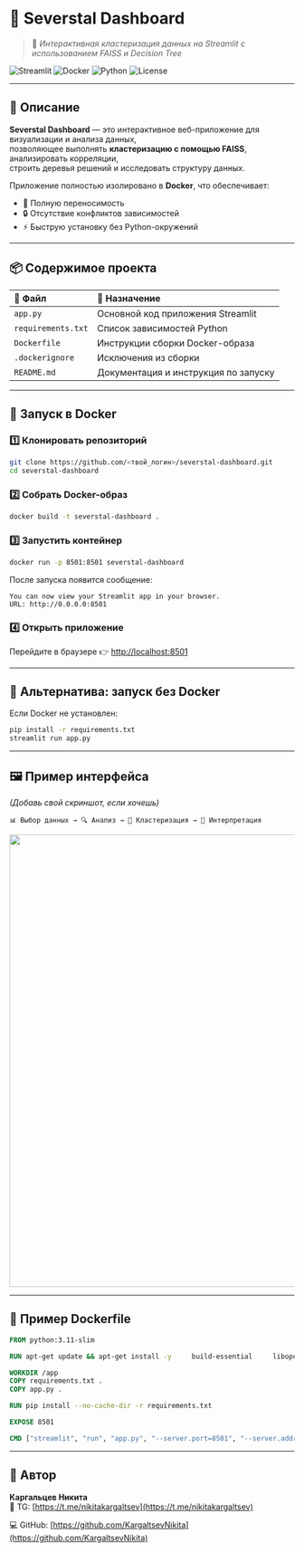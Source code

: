 # 🧬 Severstal Dashboard  
> 🧠 *Интерактивная кластеризация данных на Streamlit с использованием FAISS и Decision Tree*

![Streamlit](https://img.shields.io/badge/Framework-Streamlit-red?logo=streamlit)
![Docker](https://img.shields.io/badge/Container-Docker-blue?logo=docker)
![Python](https://img.shields.io/badge/Python-3.11-yellow?logo=python)
![License](https://img.shields.io/badge/License-MIT-green)

---

## 🚀 Описание

**Severstal Dashboard** — это интерактивное веб-приложение для визуализации и анализа данных,  
позволяющее выполнять **кластеризацию с помощью FAISS**, анализировать корреляции,  
строить деревья решений и исследовать структуру данных.

Приложение полностью изолировано в **Docker**, что обеспечивает:
- 🧩 Полную переносимость  
- 🔒 Отсутствие конфликтов зависимостей  
- ⚡ Быструю установку без Python-окружений  

---

## 📦 Содержимое проекта

| 📄 Файл | 🧠 Назначение |
|:--------|:--------------|
| `app.py` | Основной код приложения Streamlit |
| `requirements.txt` | Список зависимостей Python |
| `Dockerfile` | Инструкции сборки Docker-образа |
| `.dockerignore` | Исключения из сборки |
| `README.md` | Документация и инструкция по запуску |

---

## 🐳 Запуск в Docker

### 1️⃣ Клонировать репозиторий
```bash
git clone https://github.com/<твой_логин>/severstal-dashboard.git
cd severstal-dashboard
```

### 2️⃣ Собрать Docker-образ
```bash
docker build -t severstal-dashboard .
```

### 3️⃣ Запустить контейнер
```bash
docker run -p 8501:8501 severstal-dashboard
```

После запуска появится сообщение:
```
You can now view your Streamlit app in your browser.
URL: http://0.0.0.0:8501
```

### 4️⃣ Открыть приложение
Перейдите в браузере 👉 [http://localhost:8501](http://localhost:8501)

---

## 🧰 Альтернатива: запуск без Docker
Если Docker не установлен:
```bash
pip install -r requirements.txt
streamlit run app.py
```

---

## 🖼️ Пример интерфейса

*(Добавь свой скриншот, если хочешь)*  
```
📊 Выбор данных → 🔍 Анализ → 🤖 Кластеризация → 🌳 Интерпретация
```

<img src="https://user-images.githubusercontent.com/your-screenshot-id.png" width="800"/>

---

## 🧱 Пример Dockerfile

```dockerfile
FROM python:3.11-slim

RUN apt-get update && apt-get install -y     build-essential     libopenblas-dev     && rm -rf /var/lib/apt/lists/*

WORKDIR /app
COPY requirements.txt .
COPY app.py .

RUN pip install --no-cache-dir -r requirements.txt

EXPOSE 8501

CMD ["streamlit", "run", "app.py", "--server.port=8501", "--server.address=0.0.0.0"]
```

---

## 🧠 Автор

**Каргальцев Никита**  
📧 TG: [https://t.me/nikitakargaltsev](https://t.me/nikitakargaltsev)

💻 GitHub: [https://github.com/KargaltsevNikita](https://github.com/KargaltsevNikita) 
